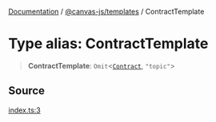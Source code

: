 [Documentation](../../../index.md) / [@canvas-js/templates](../index.md) / ContractTemplate

# Type alias: ContractTemplate

> **ContractTemplate**: `Omit`\<[`Contract`](../../core/type-aliases/Contract.md), `"topic"`\>

## Source

[index.ts:3](https://github.com/canvasxyz/canvas/blob/4c6b729f/packages/templates/src/index.ts#L3)
